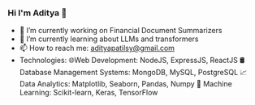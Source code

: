 ### Hi I'm Aditya 👋

- 🔭 I’m currently working on Financial Document Summarizers
- 🌱 I’m currently learning about LLMs and transformers
- 📫 How to reach me: adityapatilsy@gmail.com
- Technologies: 
🌐Web Development: NodeJS, ExpressJS, ReactJS
🛢Database Management Systems: MongoDB, MySQL, PostgreSQL
📈 Data Analytics: Matplotlib, Seaborn, Pandas, Numpy
🦾 Machine Learning: Scikit-learn, Keras, TensorFlow
